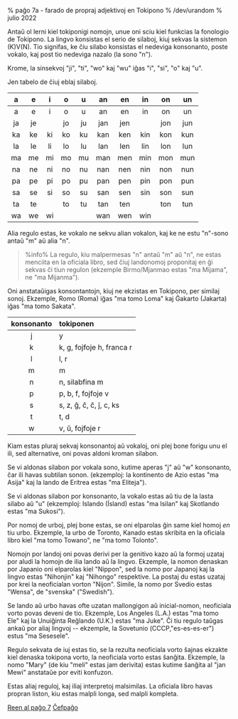 % paĝo 7a - farado de propraj adjektivoj en Tokipono% /dev/urandom% julio 2022Antaŭ ol lerni kiel tokiponigi nomojn, unue oni sciu kiel funkcias la fonologio deTokipono. La lingvo konsistas el serio de silaboj, kiuj sekvas la sistemon\(K\)V\(N\). Tio signifas, ke ĉiu silabo konsistas el nedeviga konsonanto, postevokalo, kaj post tio nedeviga nazalo (la sono "n").Krome, la sinsekvoj "ji", "ti", "wo" kaj "wu" iĝas "i", "si", "o" kaj "u".Jen tabelo de ĉiuj eblaj silaboj.| a | e | i | o | u | an| en| in| on| un||:-:|:-:|:-:|:-:|:-:|:-:|:-:|:-:|:-:|:-:|| a | e | i | o | u | an| en| in| on| un||ja |je |   |jo |ju |jan|jen|   |jon|jun||ka |ke |ki |ko |ku |kan|ken|kin|kon|kun||la |le |li |lo |lu |lan|len|lin|lon|lun||ma |me |mi |mo |mu |man|men|min|mon|mun||na |ne |ni |no |nu |nan|nen|nin|non|nun||pa |pe |pi |po |pu |pan|pen|pin|pon|pun||sa |se |si |so |su |san|sen|sin|son|sun||ta |te |   |to |tu |tan|ten|   |ton|tun||wa |we |wi |   |   |wan|wen|win|   |   |Alia regulo estas, ke vokalo ne sekvu alian vokalon, kaj ke ne estu"n"-sono antaŭ "m" aŭ alia "n".> %info%> La regulo, kiu malpermesas "n" antaŭ "m" aŭ "n", ne estas menciita en la> oficiala libro, sed ĉiuj landonomoj proponitaj en ĝi sekvas ĉi tiun regulon> (ekzemple Birmo/Mjanmao estas "ma Mijama", ne "ma Mijanma").Oni anstataŭigas konsontantojn, kiuj ne ekzistas en Tokipono, per similaj sonoj.Ekzemple, Romo (Roma) iĝas "ma tomo Loma" kaj Ĝakarto (Jakarta) iĝas "ma tomoSakata".| konsonanto | tokiponen ||:----------:|:--------------------------------|| j          | y                                || k          | k, g, fojfoje h, franca r        || l          | l, r                             || m          | m                                || n          | n, silabfina m                   || p          | p, b, f, fojfoje v               || s          | s, z, ĝ, ĉ, ĉ, ĵ, c, ks          || t          | t, d                             || w          | v, ŭ, fojfoje r                  |Kiam estas pluraj sekvaj konsonantoj aŭ vokaloj, oni plej bone forigu unu el ili, sed alternative, oni povas aldoni kroman silabon.Se vi aldonas silabon por vokala sono, kutime aperas "j" aŭ "w"konsonanto, ĉar ili havas subtilan sonon. (ekzemploj: la kontinento de Azio estas"ma Asija" kaj la lando de Eritrea estas "ma Eliteja").Se vi aldonas silabon por konsonanto, la vokalo estas aŭ tiu dela lasta silabo aŭ "u" (ekzemploj: Islando (Ísland) estas "ma Isilan" kaj Skotlandoestas "ma Sukosi").Por nomoj de urboj, plej bone estas, se oni elparolas ĝin same kiel homoj _en_ tiu urbo. Ekzemple, la urbo de Toronto, Kanado estas skribita en laoficiala libro kiel "ma tomo Towano", ne "ma tomo Tolonto".Nomojn por landoj oni povas derivi per la genitivo kazo aŭ la formoj uzataj poraludi la homojn de ilia lando aŭ la lingvo. Ekzemple, la nomon denaskan porJapanio oni elparolas kiel "Nippon", sed la nomo por Japanoj kaj la lingvoestas "Nihonjin" kaj "Nihongo" respektive. La postaj du estas uzataj por krei laneoficialan vorton "Nijon". Simile, la nomo por Svedio estas "Wensa", de"svenska" ("Swedish").Se lando aŭ urbo havas ofte uzatan mallongigon aŭ inicial-nomon,neoficiala vorto povas deveni de tio. Ekzemple, Los Angeles (L.A.) estas "matomo Ele" kaj la Unuiĝinta Reĝlando (U.K.) estas "ma Juke". Ĉi tiu regulo taŭgasankaŭ por aliaj lingvoj -- ekzemple, la Sovetunio (СССР,"es-es-es-er") estus "ma Sesesele".Regulo sekvata de iuj estas tio, se la rezulta neoficiala vorto ŝajnas ekzaktekiel denaska tokipona vorto, la neoficiala vorto estas ŝanĝita. Ekzemple,la nomo "Mary" (de kiu "meli" estas jam derivita) estas kutime ŝanĝitaal "jan Mewi" anstataŭe por eviti konfuzon.Estas aliaj reguloj, kaj iliaj interpretoj malsimilas. La oficiala librohavas propran liston, kiu estas malpli longa, sed malpli kompleta.[Reen al paĝo 7](eo_7.html) [Ĉefpaĝo](eo_index.html)